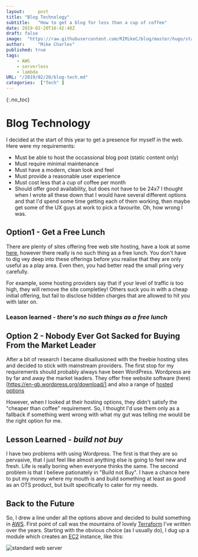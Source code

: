```yaml
---
layout:		post
title: "Blog Technology"
subtitle:	"How to get a blog for less than a cup of coffee"
date: 2019-02-20T16:42:48Z
draft: false
image:  "https://raw.githubusercontent.com/RIMikeC/blog/master/hugo/static/images/ldn.jpg"
author:     "Mike Charles"
published: true
tags:
    - AWS
    - serverless
    - lambda
URL: "/2019/02/20/blog-tech.md"
categories:  ["Tech" ]
---
```


{:.no_toc}


# Blog Technology

I decided at the start of this year to get a presence for myself in the web. Here were my requirements:
- Must be able to host the occassional blog post (static content only)
- Must require minimal maintenance
- Must have a modern, clean look and feel
- Must provide a reasonable user experience
- Must cost less that a cup of coffee per month
- Should offer good availability, but does not have to be 24x7
I thought when I wrote all these down that I would have several different options and that I'd spend some time getting each of them working, then maybe get some of the UX guys at work to pick a favourite. Oh, how wrong I was.


## Option1 - Get a Free Lunch

There are plenty of sites offering free web site hosting, have a look at some [here](https://hostingfacts.com/free-web-hosting-sites/), however there really is no such thing as a free lunch. You don't have to dig vey deep into these offerings before you realise that they are only useful as a play area. Even then, you had better read the small pring very carefully.

For example, some hosting providers say that if your level of traffic is too high, they will remove the site completley! Others suck you in with a cheap initial offering, but fail to disclose hidden charges that are allowed to hit you with later on.

### Leason learned - *there's no such things as a free lunch*

## Option 2 - Nobody Ever Got Sacked for Buying From the Market Leader
After a bit of research I became disallusioned with the freebie hosting sites and decided to stick with mainstream providers. The first stop for my requirements should probably always have been  WordPress. Wordpress are by far and away the market leaders. They offer free website software (here)[https://en-gb.wordpress.org/download/] and also a range of [hosted options](https://wordpress.com/)

However, when I looked at their hosting options, they didn't satisfy the "cheaper than coffee" requirement. So, I thought I'd use them only as a fallback if something went wrong with what my gut was telling me would be the right option for me.


## Lesson Learned - *build not buy*
I have two problems with using Wordpress.
The first is that they are so pervasive, that I just feel like almost anything else is going to feel new and fresh. Life is really boring when everyone thinks the same.
The second problem is that I believe pationately in "Build not Buy". I have a chance here to put my money where my mouth is and build something at least as good as an OTS product, but built specifically to cater for my needs.

## Back to the Future
So, I drew a line under all the options above and decided to build something in [AWS](https://aws.amazon.com/). First point of call was the mountains of lovely [Terraform](https://www.terraform.io/) I've written over the years.
Starting with the obvious choice (as I usually do), I dug up a module which creates an [EC2](https://aws.amazon.com/ec2/) instance, like this:

![standard web server]("../../images/stdwebserver.png")



